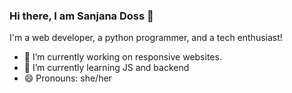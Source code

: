 ### Hi there, I am Sanjana Doss 👋



I'm a web developer, a python programmer, and a tech enthusiast!

- 🔭 I’m currently working on responsive websites.
- 🌱 I’m currently learning JS and backend
- 😄 Pronouns: she/her
